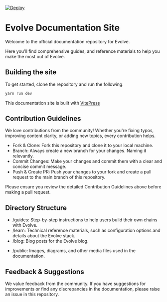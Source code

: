 [![Deploy](https://github.com/evstack/ev-node/actions/workflows/deploy.yml/badge.svg)](https://github.com/evstack/docs/actions/workflows/deploy.yml)

# Evolve Documentation Site

Welcome to the official documentation repository for Evolve.

Here you'll find comprehensive guides, and reference materials to help you make the most out of Evolve.

## Building the site

To get started, clone the repository and run the following:

```bash
yarn run dev
```

This documentation site is built with [VitePress](https://vitepress.dev)

## Contribution Guidelines

We love contributions from the community! Whether you're fixing typos, improving content clarity, or adding new topics, every contribution helps.

* Fork & Clone: Fork this repository and clone it to your local machine.
* Branch: Always create a new branch for your changes. Naming it relevantly.
* Commit Changes: Make your changes and commit them with a clear and concise commit message.
* Push & Create PR: Push your changes to your fork and create a pull request to the main branch of this repository.

Please ensure you review the detailed Contribution Guidelines above before making a pull request.

## Directory Structure

* /guides: Step-by-step instructions to help users build their own chains with Evolve.
* /learn: Technical reference materials, such as configuration options and details about the Evolve stack.
* /blog: Blog posts for the Evolve blog.
<!-- * /guides [WIP]: In-depth articles that cover specific topics in detail. -->
* /public: Images, diagrams, and other media files used in the documentation.

## Feedback & Suggestions

We value feedback from the community. If you have suggestions for improvements or find any discrepancies in the documentation, please raise an issue in this repository.
